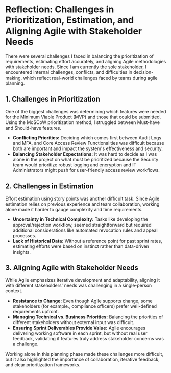 # Reflection: Challenges in Prioritization, Estimation, and Aligning Agile with Stakeholder Needs

There were several challenges I faced in balancing the prioritization of requirements, estimating effort accurately, and aligning Agile methodologies with stakeholder needs.
Since I am currently the sole stakeholder, I encountered internal challenges, conflicts, and difficulties in decision-making, which reflect real-world challenges faced by teams during agile planning.

## 1. Challenges in Prioritization

One of the biggest challenges was determining which features were needed for the Minimum Viable Product (MVP) and those that could be submitted. Using the MoSCoW prioritization method, I struggled between Must-have and Should-have features.
  - **Conflicting Priorities:** Deciding which comes first between Audit Logs and MFA, and Core Access Review Functionalities was difficult because both  are important and impact the system's effectiveness and security.
  - **Balancing Stakeholder Expectations:** It was hard to decide as I was alone in the project on what must be prioritized because the Security team would prioritize robust logging and encryption and IT Administrators might push for user-friendly access review workflows.
## 2. Challenges in Estimation

Effort estimation using story points was another difficult task. Since Agile estimation relies on previous experience and team collaboration, working alone made it harder to gauge complexity and time requirements.
  - **Uncertainty in Technical Complexity:** Tasks like developing the approval/rejection workflow, seemed straightforward but required additional considerations like automated revocation rules and appeal processes.
  - **Lack of Historical Data:** Without a reference point for past sprint rates, estimating efforts were based on instinct rather than data-driven insights.

## 3. Aligning Agile with Stakeholder Needs

While Agile emphasizes iterative development and adaptability, aligning it with different stakeholders' needs was challenging in a single-person context.
  - **Resistance to Change:** Even though Agile supports change, some stakeholders (for example., compliance officers) prefer well-defined requirements upfront.
  - **Managing Technical vs. Business Priorities:** Balancing the priorities of different stakeholders without external input was difficult.
  - **Ensuring Sprint Deliverables Provide Value:** Agile encourages delivering working software in each sprint, but without real user feedback, validating if features truly address stakeholder concerns was a challenge.

Working alone in this planning phase made these challenges more difficult, but it also highlighted the importance of collaboration, iterative feedback, and clear prioritization frameworks. 
